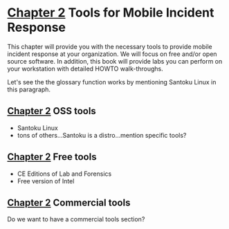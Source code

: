 # [Chapter 2](chapter2.md) Tools for Mobile Incident Response
This chapter will provide you with the necessary tools to provide mobile incident response at your organization. We will focus on free and/or open source software. In addition, this book will provide labs you can perform on your workstation with detailed HOWTO walk-throughs.

Let's see the the glossary function works by mentioning Santoku Linux in this paragraph.

## [Chapter 2](part1/OSS.md) OSS tools

* Santoku Linux
* tons of others...Santoku is a distro...mention specific tools?

## [Chapter 2](part1/freetools.md) Free tools

* CE Editions of Lab and Forensics
* Free version of Intel

## [Chapter 2](part1/commerical.md) Commercial tools
Do we want to have a commercial tools section?


